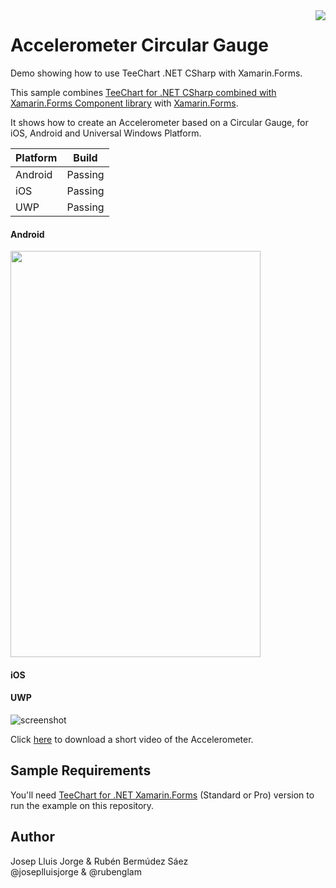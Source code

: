 <a href="https://www.steema.com/product/forms">
<img align="right" src="http://www.teechart.net/img/logos/teechart_forms.png">
</a>

Accelerometer Circular Gauge
===================
Demo showing how to use TeeChart .NET CSharp with Xamarin.Forms.

This sample combines [TeeChart for .NET CSharp combined with Xamarin.Forms Component library](https://www.steema.com/product/forms) with [Xamarin.Forms](https://www.xamarin.com/forms). 

It shows how to create an Accelerometer based on a Circular Gauge, for iOS, Android and Universal Windows Platform.

|Platform|Build|
|--|--| 
| Android |Passing|
|iOS|Passing|
|UWP|Passing|

#### Android

<img src="https://github.com/Steema/teechart-xamarin-forms-samples/blob/master/Accelerometer/Screenshots/accelerometer_droid.jpg" width=400 height=650/>

#### iOS



#### UWP

![screenshot](https://github.com/Steema/teechart-xamarin-forms-samples/blob/master/Accelerometer/Screenshots/accelerometer_uwp.png?raw=true)

Click [here](https://github.com/Steema/teechart-xamarin-forms-samples/blob/master/Accelerometer/Screenshots/android_video.mp4) to download a short video of the Accelerometer.

## Sample Requirements

You'll need [TeeChart for .NET  Xamarin.Forms](https://www.steema.com/downloads/forms) (Standard or Pro) version to run the example on this repository. 

## Author

Josep Lluis Jorge & Rubén Bermúdez Sáez <br/>
@joseplluisjorge & @rubenglam

